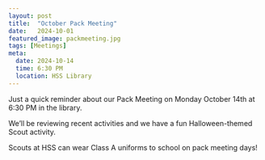 ```yaml
---
layout: post
title:  "October Pack Meeting"
date:   2024-10-01
featured_image: packmeeting.jpg
tags: [Meetings]
meta:
  date: 2024-10-14
  time: 6:30 PM
  location: HSS Library
---
```


Just a quick reminder about our Pack Meeting on Monday October 14th at 6:30 PM in the library.

We’ll be reviewing recent activities and we have a fun Halloween-themed Scout activity.

Scouts at HSS can wear Class A uniforms to school on pack meeting days!
